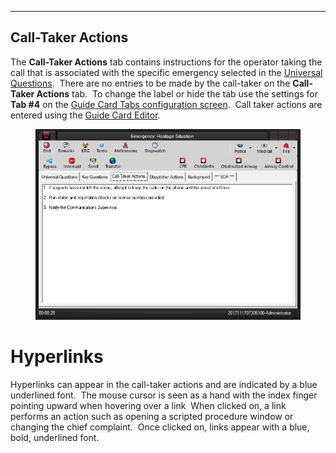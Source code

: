   ------------------------
  **Call-Taker Actions**
  ------------------------

The **Call-Taker Actions** tab contains instructions for the operator
taking the call that is associated with the specific emergency selected
in the [Universal Questions](<General Questions.md>).  There are no
entries to be made by the call-taker on the **Call-Taker Actions** tab. 
To change the label or hide the tab use the settings for **Tab #4** on
the [Guide Card Tabs configuration
screen](<Guide Card Tabs Settings.md>).  Call taker actions are
entered using the [Guide Card Editor](<Guide Card Editor.md>).

<figure><img src=".gitbook/assets/Call-Taker Actions_files/image001.png" alt=""><figcaption></figcaption></figure> 

# Hyperlinks

Hyperlinks can appear in the call-taker actions and are indicated by a
blue underlined font.  The mouse cursor is seen as a hand with the index
finger pointing upward when hovering over a link  When clicked on, a
link performs an action such as opening a scripted procedure window or
changing the chief complaint.  Once clicked on, links appear with a
blue, bold, underlined font.
